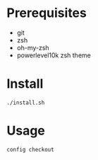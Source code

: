 # Prerequisites

- git
- zsh
- oh-my-zsh
- powerlevel10k zsh theme

# Install
`./install.sh`

# Usage

`config checkout`

